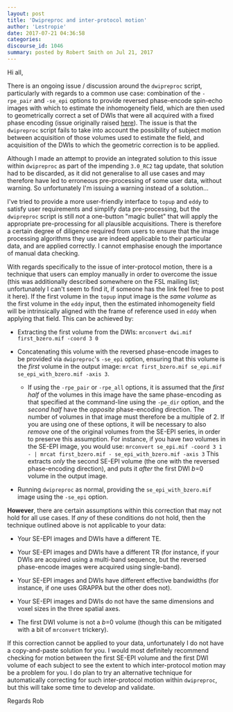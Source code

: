 ```yaml
---
layout: post
title: 'Dwipreproc and inter-protocol motion'
author: 'Lestropie'
date: 2017-07-21 04:36:58
categories:
discourse_id: 1046
summary: posted by Robert Smith on Jul 21, 2017
---
```

Hi all,

There is an ongoing issue / discussion around the `dwipreproc` script, particularly with regards to a common use case: combination of the `-rpe_pair` and `-se_epi` options to provide reversed phase-encode spin-echo images with which to estimate the inhomogeneity field, which are then used to geometrically correct a set of DWIs that were all acquired with a fixed phase encoding (issue originally raised [here](http://community.mrtrix.org/t/dwipreproc-register-fieldmap-to-dwi-other-questions/621)). The issue is that the `dwipreproc` script fails to take into account the possibility of subject motion between acquisition of those volumes used to estimate the field, and acquisition of the DWIs to which the geometric correction is to be applied.

Although I made an attempt to provide an integrated solution to this issue within `dwipreproc` as part of the impending `3.0_RC2` tag update, that solution had to be discarded, as it did not generalise to all use cases and may therefore have led to erroneous pre-processing of some user data, without warning. So unfortunately I'm issuing a warning instead of a solution...

I've tried to provide a more user-friendly interface to `topup` and `eddy` to satisfy user requirements and simplify data pre-processing, but the `dwipreproc` script is still *not* a one-button "magic bullet" that will apply the appropriate pre-processing for all plausible acquisitions. There is therefore a certain degree of diligence required from users to ensure that the image processing algorithms they use are indeed applicable to their particular data, and are applied correctly. I cannot emphasise enough the importance of manual data checking.

With regards specifically to the issue of inter-protocol motion, there is a technique that users can employ manually in order to overcome the issue (this was additionally described somewhere on the FSL mailing list; unfortunately I can't seem to find it, if someone has the link feel free to post it here). If the first volume in the `topup` input image is the *same volume* as the first volume in the `eddy` input, then the estimated inhomogeneity field will be intrinsically aligned with the frame of reference used in `eddy` when applying that field. This can be achieved by:

- Extracting the first volume from the DWIs: `mrconvert dwi.mif first_bzero.mif -coord 3 0`

- Concatenating this volume with the reversed phase-encode images to be provided via `dwipreproc`'s `-se_epi` option, ensuring that this volume is the *first* volume in the output image: `mrcat first_bzero.mif se_epi.mif se_epi_with_bzero.mif -axis 3`.

  - If using the `-rpe_pair` or `-rpe_all` options, it is assumed that the *first half* of the volumes in this image have the same phase-encoding as that specified at the command-line using the `-pe_dir` option, and the *second half* have the *opposite* phase-encoding direction. The number of volumes in that image must therefore be a multiple of 2. If you are using one of these options, it will be necessary to also *remove* one of the original volumes from the SE-EPI series, in order to preserve this assumption.
For instance, if you have *two* volumes in the SE-EPI image, you would use:
`mrconvert se_epi.mif -coord 3 1 - | mrcat first_bzero.mif - se_epi_with_bzero.mif -axis 3`
This extracts *only* the second SE-EPI volume (the one with the reversed phase-encoding direction), and puts it *after* the first DWI *b*=0 volume in the output image.

- Running `dwipreproc` as normal, providing the `se_epi_with_bzero.mif` image using the `-se_epi` option.

**However**, there are certain assumptions within this correction that may not hold for all use cases. If *any* of these conditions do not hold, then the technique outlined above is not applicable to your data:

- Your SE-EPI images and DWIs have a different TE.

- Your SE-EPI images and DWIs have a different TR (for instance, if your DWIs are acquired using a multi-band sequence, but the reversed phase-encode images were acquired using single-band).

- Your SE-EPI images and DWIs have different effective bandwidths (for instance, if one uses GRAPPA but the other does not).

- Your SE-EPI images and DWIs do not have the same dimensions and voxel sizes in the three spatial axes.

- The first DWI volume is not a *b*=0 volume (though this can be mitigated with a bit of `mrconvert` trickery).

If this correction cannot be applied to your data, unfortunately I do not have a copy-and-paste solution for you. I would most definitely recommend checking for motion between the first SE-EPI volume and the first DWI volume of each subject to see the extent to which inter-protocol motion may be a problem for you. I do plan to try an alternative technique for automatically correcting for such inter-protocol motion within `dwipreproc`, but this will take some time to develop and validate.

Regards
Rob
            